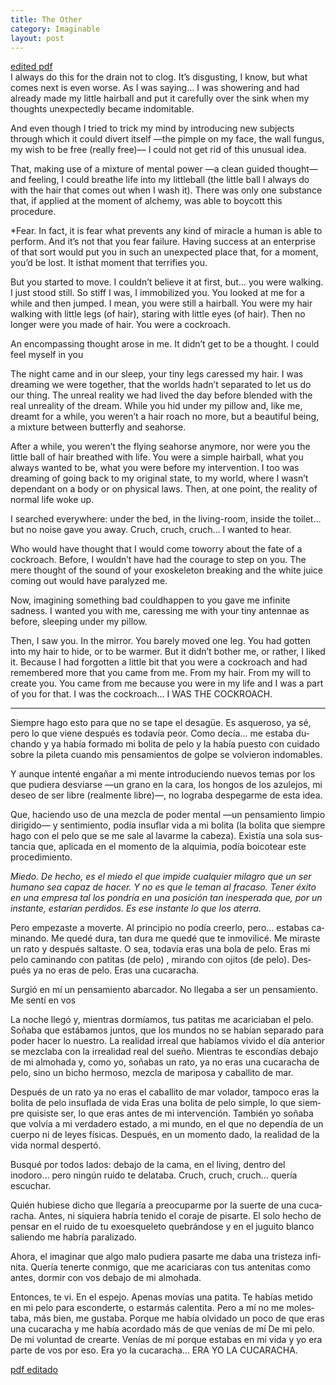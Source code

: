 ```yaml
---
title: The Other
category: Imaginable
layout: post
---
```


<a href="https://github.com/silvialohrmann/editorial/blob/main/pdfs/The_Other.pdf" target="_blank">edited pdf</a>
<br>
<span class="first-sentence">I always</span> do this for the drain not to clog. It’s disgusting, I know, but what comes next is even worse.  As I was saying… I was showering and had already made my little hairball and put it carefully over the sink when my thoughts unexpectedly became indomitable.

And even though I tried to trick my mind by introducing new subjects through which it could divert itself —the pimple on my face, the wall fungus, my wish to be free (really free)— I could not get rid of this unusual idea.

That, making use of a mixture of mental power —a clean guided thought— and feeling, I could breathe life into my littleball (the little ball  I always do with the hair that comes out when I wash it). There was only one substance that, if applied at the moment of alchemy, was able to boycott this procedure.

*Fear. In fact, it is fear what prevents any kind of miracle a human is able to perform. And it’s not that you fear failure. Having success at an enterprise of that sort would put you in such an unexpected place that, for a moment, you’d be lost. It isthat moment that terrifies you.

But you started to move. I couldn’t believe it at first, but… you were walking. I just stood still. So stiff I was,  I immobilized you. You looked at me for a while and then jumped. I mean, you were still a hairball. You were my hair walking with little legs (of hair), staring with little eyes (of hair). Then no longer were you made of hair. You were a cockroach.

An encompassing thought arose in me. It didn’t get to be a thought. I could feel myself in you

The night came and in our sleep, your tiny legs caressed my hair. I was dreaming we were together, that the worlds hadn’t separated to let us do our thing. The unreal reality we had lived the day before blended with the real unreality of the dream. While you hid under my pillow and, like me, dreamt for a while, you weren’t a hair roach no more, but a beautiful being, a mixture between butterfly and seahorse.

After a while, you weren’t the flying seahorse anymore, nor were you the little ball of hair breathed with life. You were a simple hairball, what you always wanted to be, what you were before my intervention. I too was dreaming of going back to my original state, to my world, where I wasn’t dependant on a body or on physical laws. Then, at one point, the reality of normal life woke up.

I searched everywhere: under the bed, in the living-room, inside the toilet… but no noise gave you away. Cruch, cruch, cruch… I wanted to hear.

Who would have thought that I would come toworry about the fate of a cockroach. Before, I wouldn’t have had the courage to step on you. The mere thought of the sound of your exoskeleton breaking and the white juice coming out would have paralyzed me.

Now, imagining something bad couldhappen to you gave me infinite sadness. I wanted you with me, caressing me with your tiny antennae as before, sleeping under my pillow.

Then, I saw you. In the mirror. You barely moved  one leg. You had gotten into my hair to hide, or to be warmer. But it didn’t bother me, or rather, I liked it. Because I had forgotten a little bit that you were a cockroach and had remembered more that you came from me. From my hair. From my will to create you. You came from me because you were in my life and I was a part of you for that. I was  the cockroach… I WAS  THE COCKROACH. 

<hr class="column">
<div lang="es" class="spanish">
<p><span class="first-sentence">Siempre</span> hago esto para que no se tape el desagüe. Es asqueroso, ya sé, pero lo que  viene después es todavía peor. Como decía… me estaba duchando y ya había formado mi bolita de pelo y la había  puesto con cuidado sobre la pileta cuando mis pensamientos de golpe se volvieron  indomables.</p>

<p>Y aunque intenté engañar a mi mente introduciendo nuevos temas por los que pudiera desviarse —un grano en la cara, los hongos de los azulejos, mi deseo de ser libre (realmente libre)—, no lograba despegarme de esta idea.</p>

<p>Que, haciendo uso de una mezcla de poder mental —un pensamiento limpio dirigido— y sentimiento, podía insuflar vida a mi bolita (la bolita que siempre hago con el pelo que se me sale al lavarme la cabeza). Existía una sola sustancia que, aplicada en el momento de la alquimia, podía boicotear este procedimiento.</p>

<p><em>Miedo. De hecho, es el miedo el que impide cualquier milagro que un ser humano sea capaz de hacer. Y no es que le teman al fracaso. Tener éxito en una empresa tal los pondría en una posición tan inesperada que, por un instante, estarían perdidos. Es ese instante lo que los aterra.</em></p>

<p>Pero empezaste a moverte. Al principio no podía creerlo, pero… estabas caminando. Me quedé dura, tan dura me quedé que te inmovilicé. Me miraste un rato y después saltaste. O sea, todavía eras una bola de pelo. Eras mi pelo caminando con patitas (de pelo) , mirando con ojitos (de pelo). Después ya no eras de pelo. Eras una cucaracha.</p>

<p>Surgió en mí un pensamiento abarcador. No llegaba a ser un pensamiento. Me sentí en vos</p>

<p>La noche llegó y, mientras dormíamos, tus patitas me acariciaban el pelo. Soñaba que estábamos juntos, que los mundos no se habían separado para poder hacer lo nuestro. La realidad irreal que habíamos vivido el día anterior se mezclaba con la irrealidad real del sueño. Mientras te escondías debajo de mi almohada y, como yo, soñabas un rato, ya no eras una cucaracha de pelo, sino un bicho hermoso, mezcla de mariposa y caballito de mar.</p>

<p>Después de un rato ya no eras el caballito de mar volador, tampoco eras la bolita de pelo insuflada de vida Eras una bolita de pelo simple, lo que siempre quisiste ser, lo que eras antes de mi intervención. También yo soñaba que volvía a mi verdadero estado, a mi mundo, en el que no dependía de un cuerpo ni de leyes físicas. Después, en un momento dado, la realidad de la vida normal despertó.</p>

<p>Busqué por todos lados: debajo de la cama, en el living, dentro del inodoro… pero ningún ruido te delataba. Cruch, cruch, cruch… quería escuchar.</p>

<p>Quién hubiese dicho que llegaría a preocuparme por la suerte de una cucaracha. Antes,  ni siquiera habría tenido el coraje de pisarte. El solo hecho de pensar en el ruido de tu exoesqueleto quebrándose y en el juguito blanco saliendo me habría paralizado.</p>

<p>Ahora, el imaginar que algo malo pudiera pasarte me daba una tristeza infinita. Quería tenerte conmigo, que me acariciaras con tus antenitas como antes, dormir con vos debajo de mi almohada.</p>

<p>Entonces, te vi. En el espejo. Apenas movías una patita. Te habías metido en mi pelo para esconderte, o estarmás calentita. Pero a mí no me molestaba, más bien, me gustaba. Porque me había olvidado un poco de que eras una cucaracha y me había acordado más de que venías de mí De mi pelo. De mi voluntad de crearte. Venías de mí porque estabas en mi vida y yo era parte de vos por eso. Era yo la cucaracha… ERA YO LA CUCARACHA.</p>
<a href="https://github.com/silvialohrmann/editorial/blob/main/pdfs/El_otro.pdf" target="_blank">pdf editado</a>
